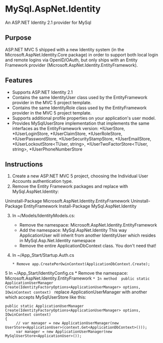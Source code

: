 # MySql.AspNet.Identity #
An ASP.NET Identity 2.1 provider for MySql

## Purpose ##

ASP.NET MVC 5 shipped with a new Identity system (in the Microsoft.AspNet.Identity.Core package) in order to support both local login and remote logins via OpenID/OAuth, but only ships with an
Entity Framework provider (Microsoft.AspNet.Identity.EntityFramework).

## Features ##
* Supports ASP.NET Identity 2.1
* Contains the same IdentityUser class used by the EntityFramework provider in the MVC 5 project template.
* Contains the same IdentityRole class used by the EntityFramework provider in the MVC 5 project template.
* Supports additional profile properties on your application's user model.
* Provides MySqlUserStore<TUser> implementation that implements the same interfaces as the EntityFramework version:
	*IUserStore<TUser>,
	*IUserLoginStore<TUser>,
	*IUserClaimStore<TUser>,
	*IUserRoleStore<TUser>,
	*IUserPasswordStore<TUser>,
	*IUserSecurityStampStore<TUser>,
	*IUserEmailStore<TUser>,
	*IUserLockoutStore<TUser, string>,
	*IUserTwoFactorStore<TUser, string>,
	*IUserPhoneNumberStore<TUser>

## Instructions ##

1. Create a new ASP.NET MVC 5 project, choosing the Individual User Accounts authentication type.
2. Remove the Entity Framework packages and replace with MySql.AspNet.Identity:

Uninstall-Package Microsoft.AspNet.Identity.EntityFramework
Uninstall-Package EntityFramework
Install-Package MySql.AspNet.Identity

    
3. In ~/Models/IdentityModels.cs:
    * Remove the namespace: Microsoft.AspNet.Identity.EntityFramework
    * Add the namespace: MySql.AspNet.Identity
	This way ApplicationUser will inherit from another IdentityUser which resides in MySql.Asp.Net.Identity namespace
    * Remove the entire ApplicationDbContext class. You don't need that!
	
4. In ~/App_Start/Startup.Auth.cs
	```
	* Remove app.CreatePerOwinContext(ApplicationDbContext.Create);
	```
	
	
5 In ~/App_Start/IdentityConfig.cs
    * Remove the namespace: Microsoft.AspNet.Identity.EntityFramework
	```
    * In method  public static ApplicationUserManager Create(IdentityFactoryOptions<ApplicationUserManager> options, IOwinContext context) 
	```
	replace ApplicationUserManager with another which accepts MySqlUserStore like this:

```
public static ApplicationUserManager Create(IdentityFactoryOptions<ApplicationUserManager> options, IOwinContext context) 
{
     // var manager = new ApplicationUserManager(new UserStore<ApplicationUser>(context.Get<ApplicationDbContext>()));
     var manager = new ApplicationUserManager(new MySqlUserStore<ApplicationUser>());
	 
```